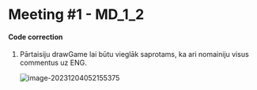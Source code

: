 # Meeting #1 - MD_1_2

#### Code correction

1. Pārtaisiju drawGame lai būtu vieglāk saprotams, ka ari nomainiju visus commentus uz ENG.

   ![image-20231204052155375](https://s2.loli.net/2023/12/06/sL9uiJZezBTjVK7.png)